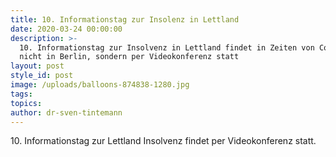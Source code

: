 ```yaml
---
title: 10. Informationstag zur Insolenz in Lettland
date: 2020-03-24 00:00:00
description: >-
  10. Informationstag zur Insolvenz in Lettland findet in Zeiten von Corona
  nicht in Berlin, sondern per Videokonferenz statt
layout: post
style_id: post
image: /uploads/balloons-874838-1280.jpg
tags:
topics:
author: dr-sven-tintemann
---
```


10\. Informationstag zur Lettland Insolvenz findet per Videokonferenz statt.

&nbsp;